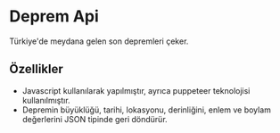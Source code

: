 # Deprem Api

Türkiye'de meydana gelen son depremleri çeker.

## Özellikler

- Javascript kullanılarak yapılmıştır, ayrıca puppeteer teknolojisi kullanılmıştır.
- Depremin büyüklüğü, tarihi, lokasyonu, derinliğini, enlem ve boylam değerlerini JSON tipinde geri döndürür.

